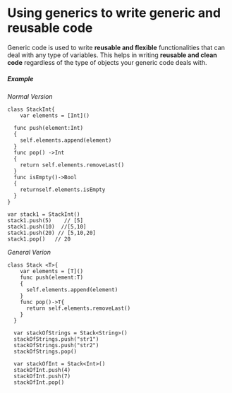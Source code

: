 # Using generics to write generic and reusable code

Generic code is used to write **reusable and flexible** functionalities that can deal with any type of variables.
This helps in writing **reusable and clean code** regardless of the type of objects your generic code deals with.



##### Example

_Normal Version_

    class StackInt{ 
        var elements = [Int]() 
 
      func push(element:Int) 
      { 
        self.elements.append(element) 
      } 
      func pop() ->Int 
      { 
        return self.elements.removeLast() 
      } 
      func isEmpty()->Bool 
      { 
        returnself.elements.isEmpty 
      } 
    } 
 
    var stack1 = StackInt() 
    stack1.push(5)    // [5] 
    stack1.push(10)  //[5,10] 
    stack1.push(20) // [5,10,20] 
    stack1.pop()   // 20


_General Verion_

    class Stack <T>{ 
        var elements = [T]() 
        func push(element:T) 
        { 
          self.elements.append(element) 
        } 
        func pop()->T{ 
          return self.elements.removeLast() 
        } 
      } 
 
      var stackOfStrings = Stack<String>() 
      stackOfStrings.push("str1") 
      stackOfStrings.push("str2") 
      stackOfStrings.pop() 
 
      var stackOfInt = Stack<Int>() 
      stackOfInt.push(4) 
      stackOfInt.push(7) 
      stackOfInt.pop() 


    

